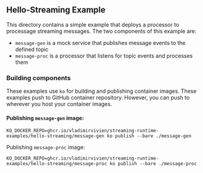 ## Hello-Streaming Example

This directory contains a simple example that deploys a processor to processage streaming messages. The two components
of this example are:

* `message-gen` is a mock service that publishes message events to the defined topic
* `message-proc` is a processor that listens for topic events and processes them

### Building components
These examples use `ko` for building and publishing container images. These examples push to GitHub container repository.
However, you can push to wherever you host your container images.

#### Publishing `message-gen` image:

```
KO_DOCKER_REPO=ghcr.io/vladimirvivien/streaming-runtime-examples/hello-streaming/message-gen ko publish --bare ./message-gen
```

Publishing `message-proc` image:

```
KO_DOCKER_REPO=ghcr.io/vladimirvivien/streaming-runtime-examples/hello-streaming/message-proc ko publish --bare ./message-proc
```
